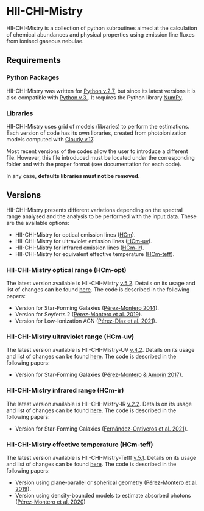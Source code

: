 # HII-CHI-Mistry

HII-CHI-Mistry is a collection of python subroutines aimed at the calculation of chemical abundances and physical properties using emission line fluxes from ionised gaseous nebulae. 

## Requirements

### Python Packages

HII-CHI-Mistry was written for [Python v.2.7](https://www.python.org/download/releases/2.7/), but since its latest versions it is also compatible with [Python v.3.](https://www.python.org/download/releases/3.0/). It requires the Python library [NumPy](https://numpy.org).

### Libraries

HII-CHI-Mistry uses grid of models (libraries) to perform the estimations. Each version of code has its own libraries, created from photoionization models computed with [Cloudy v.17](https://gitlab.nublado.org/cloudy/cloudy).

Most recent versions of the codes allow the user to introduce a different file. However, this file introduced must be located under the corresponding folder and with the proper format (see documentation for each code).

In any case, **defaults libraries must not be removed**.


## Versions

HII-CHI-Mistry presents different variations depending on the spectral range analysed and the analysis to be performed with the input data. These are the available options:

- HII-CHI-Mistry for optical emission lines ([HCm](https://github.com/Borja-Perez-Diaz/HII-CHI-Mistry/tree/main/HCm-opt)).
- HII-CHI-Mistry for ultraviolet emission lines ([HCm-uv](https://github.com/Borja-Perez-Diaz/HII-CHI-Mistry/tree/main/HCm-uv)).
- HII-CHI-Mistry for infrared emission lines ([HCm-ir](https://github.com/Borja-Perez-Diaz/HII-CHI-Mistry/tree/main/HCm-ir)).
- HII-CHI-Mistry for equivalent effective temperature ([HCm-teff](https://github.com/Borja-Perez-Diaz/HII-CHI-Mistry/tree/main/HCm-teff)).

### HII-CHI-Mistry optical range (HCm-opt)

The latest version available is HII-CHI-Mistry [v.5.2](https://github.com/Borja-Perez-Diaz/HII-CHI-Mistry/tree/main/HCm-opt/HCm_v5.2). Details on its usage and list of changes can be found [here](https://github.com/Borja-Perez-Diaz/HII-CHI-Mistry/tree/main/HCm-opt/HCm_v5.2/HCm_v5.2.readme). The code is described in the following papers:

- Version for Star-Forming Galaxies ([Pérez-Montero 2014](https://ui.adsabs.harvard.edu/abs/2014MNRAS.441.2663P/abstract)).
- Version for Seyferts 2 ([Pérez-Montero et al. 2019](https://ui.adsabs.harvard.edu/abs/2019MNRAS.489.2652P/abstract)).
- Version for Low-Ionization AGN ([Pérez-Díaz et al. 2021](https://ui.adsabs.harvard.edu/abs/2021MNRAS.505.4289P/abstract)).

### HII-CHI-Mistry ultraviolet range (HCm-uv)

The latest version available is HII-CHI-Mistry-UV [v.4.2](https://github.com/Borja-Perez-Diaz/HII-CHI-Mistry/tree/main/HCm-uv/HCm-UV_v4.2). Details on its usage and list of changes can be found [here](https://github.com/Borja-Perez-Diaz/HII-CHI-Mistry/tree/main/HCm-uv/HCm-UV_v4.2/HCm-UV_v4.2.readme). The code is described in the following papers:

- Version for Star-Forming Galaxies ([Pérez-Montero & Amorín 2017](https://ui.adsabs.harvard.edu/abs/2017MNRAS.467.1287P/abstract)).

### HII-CHI-Mistry infrared range (HCm-ir)

The latest version available is HII-CHI-Mistry-IR [v.2.2](https://github.com/Borja-Perez-Diaz/HII-CHI-Mistry/tree/main/HCm-ir/HCm-IR_v2.2). Details on its usage and list of changes can be found [here](https://github.com/Borja-Perez-Diaz/HII-CHI-Mistry/tree/main/HCm-ir/HCm-IR_v2.2/HCm-IR_v2.2.readme). The code is described in the following papers:

- Version for Star-Forming Galaxies ([Fernández-Ontiveros et al. 2021](https://ui.adsabs.harvard.edu/abs/2021A%26A...652A..23F/abstract)).

### HII-CHI-Mistry effective temperature (HCm-teff)

The latest version available is HII-CHI-Mistry-Tefff [v.5.1](https://github.com/Borja-Perez-Diaz/HII-CHI-Mistry/tree/main/HCm-teff/HCm-Teff_v5.1). Details on its usage and list of changes can be found [here](https://github.com/Borja-Perez-Diaz/HII-CHI-Mistry/tree/main/HCm-teff/HCm-Teff_v5.1/HCm-Teff_v5.1.readme). The code is described in the following papers:

- Version using plane-parallel or spherical geometry ([Pérez-Montero et al. 2019](https://ui.adsabs.harvard.edu/abs/2019MNRAS.483.3322P/abstract)).
- Version using density-bounded models to estimate absorbed photons ([Pérez-Montero et al. 2020](https://ui.adsabs.harvard.edu/abs/2020A%26A...643A..80P/abstract))














